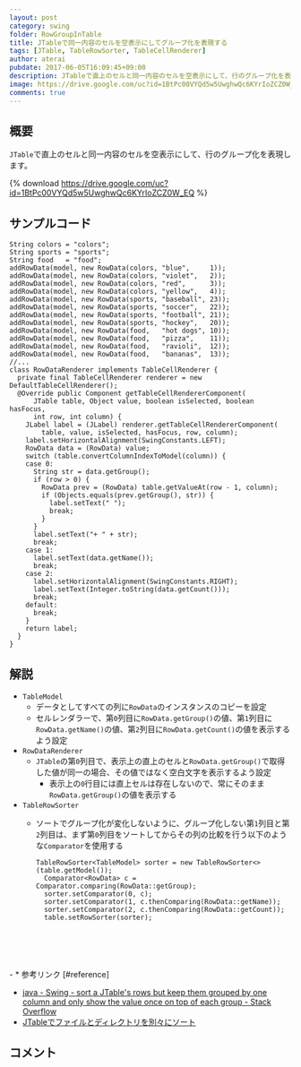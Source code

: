 ```yaml
---
layout: post
category: swing
folder: RowGroupInTable
title: JTableで同一内容のセルを空表示にしてグループ化を表現する
tags: [JTable, TableRowSorter, TableCellRenderer]
author: aterai
pubdate: 2017-06-05T16:09:45+09:00
description: JTableで直上のセルと同一内容のセルを空表示にして、行のグループ化を表現します。
image: https://drive.google.com/uc?id=1BtPc00VYQd5w5UwghwQc6KYrIoZCZ0W_EQ
comments: true
---
```

## 概要
`JTable`で直上のセルと同一内容のセルを空表示にして、行のグループ化を表現します。

{% download https://drive.google.com/uc?id=1BtPc00VYQd5w5UwghwQc6KYrIoZCZ0W_EQ %}

## サンプルコード
<pre class="prettyprint"><code>String colors = "colors";
String sports = "sports";
String food   = "food";
addRowData(model, new RowData(colors, "blue",     1));
addRowData(model, new RowData(colors, "violet",   2));
addRowData(model, new RowData(colors, "red",      3));
addRowData(model, new RowData(colors, "yellow",   4));
addRowData(model, new RowData(sports, "baseball", 23));
addRowData(model, new RowData(sports, "soccer",   22));
addRowData(model, new RowData(sports, "football", 21));
addRowData(model, new RowData(sports, "hockey",   20));
addRowData(model, new RowData(food,   "hot dogs", 10));
addRowData(model, new RowData(food,   "pizza",    11));
addRowData(model, new RowData(food,   "ravioli",  12));
addRowData(model, new RowData(food,   "bananas",  13));
//...
class RowDataRenderer implements TableCellRenderer {
  private final TableCellRenderer renderer = new DefaultTableCellRenderer();
  @Override public Component getTableCellRendererComponent(
      JTable table, Object value, boolean isSelected, boolean hasFocus,
      int row, int column) {
    JLabel label = (JLabel) renderer.getTableCellRendererComponent(
        table, value, isSelected, hasFocus, row, column);
    label.setHorizontalAlignment(SwingConstants.LEFT);
    RowData data = (RowData) value;
    switch (table.convertColumnIndexToModel(column)) {
    case 0:
      String str = data.getGroup();
      if (row &gt; 0) {
        RowData prev = (RowData) table.getValueAt(row - 1, column);
        if (Objects.equals(prev.getGroup(), str)) {
          label.setText(" ");
          break;
        }
      }
      label.setText("+ " + str);
      break;
    case 1:
      label.setText(data.getName());
      break;
    case 2:
      label.setHorizontalAlignment(SwingConstants.RIGHT);
      label.setText(Integer.toString(data.getCount()));
      break;
    default:
      break;
    }
    return label;
  }
}
</code></pre>

## 解説
- `TableModel`
    - データとしてすべての列に`RowData`のインスタンスのコピーを設定
    - セルレンダラーで、第`0`列目に`RowData.getGroup()`の値、第`1`列目に`RowData.getName()`の値、第`2`列目に`RowData.getCount()`の値を表示するよう設定
- `RowDataRenderer`
    - `JTable`の第`0`列目で、表示上の直上のセルと`RowData.getGroup()`で取得した値が同一の場合、その値ではなく空白文字を表示するよう設定
        - 表示上の`0`行目には直上セルは存在しないので、常にそのまま`RowData.getGroup()`の値を表示する
- `TableRowSorter`
    - ソートでグループ化が変化しないように、グループ化しない第`1`列目と第`2`列目は、まず第`0`列目をソートしてからその列の比較を行う以下のような`Comparator`を使用する
        
        <pre class="prettyprint"><code>TableRowSorter&lt;TableModel&gt; sorter = new TableRowSorter&lt;&gt;(table.getModel());
        Comparator&lt;RowData&gt; c = Comparator.comparing(RowData::getGroup);
        sorter.setComparator(0, c);
        sorter.setComparator(1, c.thenComparing(RowData::getName));
        sorter.setComparator(2, c.thenComparing(RowData::getCount));
        table.setRowSorter(sorter);
</code></pre>
    - * 参考リンク [#reference]
- [java - Swing - sort a JTable's rows but keep them grouped by one column and only show the value once on top of each group - Stack Overflow](https://stackoverflow.com/questions/43011596/swing-sort-a-jtables-rows-but-keep-them-grouped-by-one-column-and-only-show-t)
- [JTableでファイルとディレクトリを別々にソート](https://ateraimemo.com/Swing/FileDirectoryComparator.html)

<!-- dummy comment line for breaking list -->

## コメント
